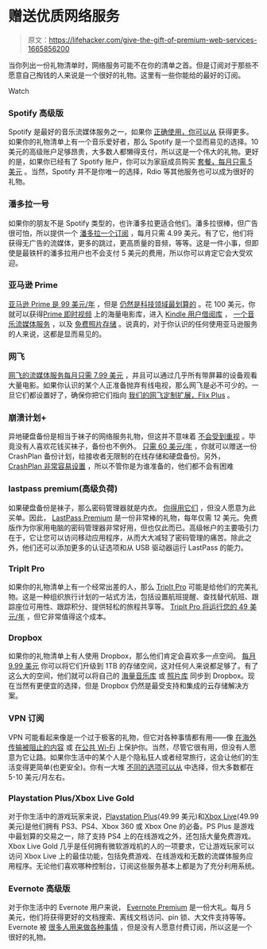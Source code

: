 # 赠送优质网络服务

> 原文：<https://lifehacker.com/give-the-gift-of-premium-web-services-1665856200>

当你列出一份礼物清单时，网络服务可能不在你的清单之首。但是订阅对于那些不愿意自己掏钱的人来说是一个很好的礼物。这里有一些你能给的最好的订阅。

Watch

### Spotify 高级版

Spotify 是最好的音乐流媒体服务之一，如果你 [正确使用，你可以从](https://lifehacker.com/the-best-spotify-tips-and-tricks-you-re-probably-not-us-1594729019) 获得更多。如果你的礼物清单上有一个音乐爱好者，那么 Spotify 是一个显而易见的选择。10 美元的高级账户足够昂贵，大多数人都懒得支付，所以这是一个伟大的礼物。更好的是，如果你已经有了 Spotify 账户，你可以为家庭成员购买 [套餐，每月只需 5 美元](http://lifehacker.com/spotify-family-plan-now-available-gives-you-50-off-pr-1655093543) 。当然，Spotify 并不是你唯一的选择，Rdio 等其他服务也可以成为很好的礼物。

### 潘多拉一号

如果你的朋友不是 Spotify 类型的，也许潘多拉更适合他们。潘多拉很棒，但广告很可怕，所以提供一个 [潘多拉一个订阅](https://www.pandora.com/one/gift) ，每月只需 4.99 美元。有了它，他们将获得无广告的流媒体，更多的跳过，更高质量的音频，等等。这是一件小事，但即使是最铁杆的潘多拉用户也不会支付 5 美元的费用，所以你可以肯定它会大受欢迎。

### 亚马逊 Prime

[亚马逊 Prime 是 99 美元/年](https://www.amazon.com/gp/prime/pipeline/prime_gifting_landing?asc_campaign=InlineText&asc_refurl=https://lifehacker.com/give-the-gift-of-premium-web-services-1665856200&asc_source=&tag=kinjalifehackerlink-20) ，但是 [仍然是科技领域最划算的](https://lifehacker.com/is-amazon-prime-worth-it-1038496234) 。花 100 美元，你就可以获得[Prime 即时视频](http://www.amazon.com/Instant-Video/b?asc_campaign=InlineText&asc_refurl=https://lifehacker.com/give-the-gift-of-premium-web-services-1665856200&asc_source=&node=2858778011&tag=kinjalifehackerlink-20) 上的海量电影库，进入 [Kindle 用户借阅库](http://www.amazon.com/gp/feature.html/?asc_campaign=InlineText&asc_refurl=https://lifehacker.com/give-the-gift-of-premium-web-services-1665856200&asc_source=&docId=1000739811&ref=primedp_koll&tag=kinjalifehackerlink-20) ， [一个音乐流媒体服务](http://lifehacker.com/amazon-unveils-amazon-music-a-new-ad-free-streaming-se-1589813321) ，以及 [免费照片存储](http://lifehacker.com/amazon-gives-unlimited-photo-storage-to-prime-customers-1654430098) 。说真的，对于你认识的任何使用亚马逊服务的人来说，这都是显而易见的。

### 网飞

[网飞的流媒体服务每月只需 7.99 美元](https://www.netflix.com/Gift?locale=en-US) ，并且可以通过几乎所有带屏幕的设备观看大量电影。如果你认识的某个人正准备抛弃有线电视，那么网飞是必不可少的。一旦它们都设置好了，确保你把它们指向 [我们的网飞定制扩展，Flix Plus](https://lifehacker.com/flix-plus-customizes-netflix-to-your-hearts-desire-1640968001) 。

### 崩溃计划+

异地硬盘备份是相当于袜子的网络服务礼物，但这并不意味着 [不会受到重视](https://lifehacker.com/theres-no-excuse-for-not-backing-up-your-computer-do-1547987206) 。毕竟没有人喜欢花钱买袜子，备份也不例外。 [只需 60 美元/年](https://www.code42.com/store/) ，你就可以赠送一份 CrashPlan 备份计划，给接收者无限制的在线存储和硬盘备份。另外， [CrashPlan 非常容易设置](http://lifehacker.com/set-up-an-automated-bulletproof-file-back-up-solution-5787572) ，所以不管你是为谁准备的，他们都不会有困难

### lastpass premium(高级负荷)

如果硬盘备份是袜子，那么密码管理器就是内衣。 [你得用它们](https://lifehacker.com/which-password-manager-is-the-most-secure-5944969) ，但没人愿意为此买单。因此， [LastPass Premium](https://lastpass.com/go-premium) 是一份非常棒的礼物，每年仅需 12 美元。免费版作为你家用电脑的密码管理器非常好用，但也仅此而已。高级帐户的主要吸引力在于，它让您可以访问移动应用程序，从而大大减轻了密码管理的痛苦。除此之外，他们还可以添加更多的认证选项和从 USB 驱动器运行 LastPass 的能力。

### TripIt Pro

如果你的礼物清单上有一个经常出差的人，那么 [TripIt Pro](https://www.tripit.com/pro/features) 可能是给他们的完美礼物。这是一种组织旅行计划的一站式方法，包括设置航班提醒、查找替代航班、跟踪座位可用性、跟踪积分、提供轻松的旅程共享等。 [TripIt Pro 将运行您的 49 美元/年](https://www.tripit.com/pro) ，但它非常值得这个成本。

### Dropbox

如果你的礼物清单上有人使用 Dropbox，那么他们肯定会喜欢多一点空间。 [每月 9.99 美元](https://www.dropbox.com/plans) 你可以将它们升级到 1TB 的存储空间，这对任何人来说都足够了。有了这么大的空间，他们就可以将自己的 [海量音乐库](https://lifehacker.com/how-to-turn-google-drive-into-your-personal-media-serve-1551083632) 或 [照片库](http://lifehacker.com/get-digital-doubles-of-pictures-youre-in-youve-taken-5920477) 同步到 Dropbox。现在当然有更便宜的选择，但是 Dropbox 仍然是最受支持和集成的云存储解决方案。

### VPN 订阅

VPN 可能看起来像是一个过于极客的礼物，但它对各种事情都有用——像 [在海外传输被阻止的内容](https://lifehacker.com/the-always-up-to-date-guide-to-streaming-blocked-conten-5983904) 或 [在公共 Wi-Fi](http://lifehacker.com/how-to-stay-safe-on-public-wi-fi-networks-5576927) 上保护你。当然，尽管它很有用，但没有人愿意为它让路。如果你生活中的某个人是个隐私狂人或者经常旅行，这会让他们的生活变得更简单(也更安全)。你有一大堆 [不同的选项可以从](http://lifehacker.com/five-best-vpn-service-providers-5935863) 中选择，但大多数都在 5-10 美元/月左右。

### Playstation Plus/Xbox Live Gold

对于你生活中的游戏玩家来说，[Playstation Plus](http://www.playstation.com/en-us/explore/playstation-plus/)(49.99 美元)和[Xbox Live](http://www.xbox.com/en-US/live)(49.99 美元)是他们拥有 PS3、PS4、Xbox 360 或 Xbox One 的必备。PS Plus 是游戏中最划算的交易之一，除了支持 PS4 上的在线游戏之外，还包括大量免费游戏。Xbox Live Gold 几乎是任何拥有微软游戏机的人的一项要求，它让游戏玩家可以访问 Xbox Live 上的最佳功能，包括免费游戏、在线游戏和无数的流媒体服务应用程序。无论他们喜欢哪种控制台，订阅这些服务基本上都是为了充分利用系统。

### Evernote 高级版

对于你生活中的 Evernote 用户来说， [Evernote Premium](https://evernote.com/premium/) 是一份大礼。每月 5 美元，他们将获得更好的文档搜索、离线文档访问、pin 锁、大文件支持等等。Evernote 被 [很多人用来做各种事情](https://lifehacker.com/ive-been-using-evernote-all-wrong-heres-why-its-actual-5989980) ，但是没有人愿意付费订阅，所以这是一个很好的礼物。
